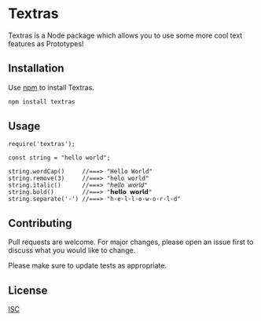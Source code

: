 # Textras

Textras is a Node package which allows you to use some more cool text features as Prototypes!
## Installation

Use [npm](https://www.npmjs.com/) to install Textras.

```bash
npm install textras
```

## Usage

```node
require('textras');

const string = "hello world";

string.wordCap()     //===> "Hello World"
string.remove(3)     //===> "helo world"
string.italic()      //===> "𝘩𝘦𝘭𝘭𝘰 𝘸𝘰𝘳𝘭𝘥"
string.bold()        //===> "𝗵𝗲𝗹𝗹𝗼 𝘄𝗼𝗿𝗹𝗱"
string.separate('-') //===> "h-e-l-l-o-w-o-r-l-d"
```

## Contributing
Pull requests are welcome. For major changes, please open an issue first to discuss what you would like to change.

Please make sure to update tests as appropriate.

## License
[ISC](https://choosealicense.com/licenses/isc/)
